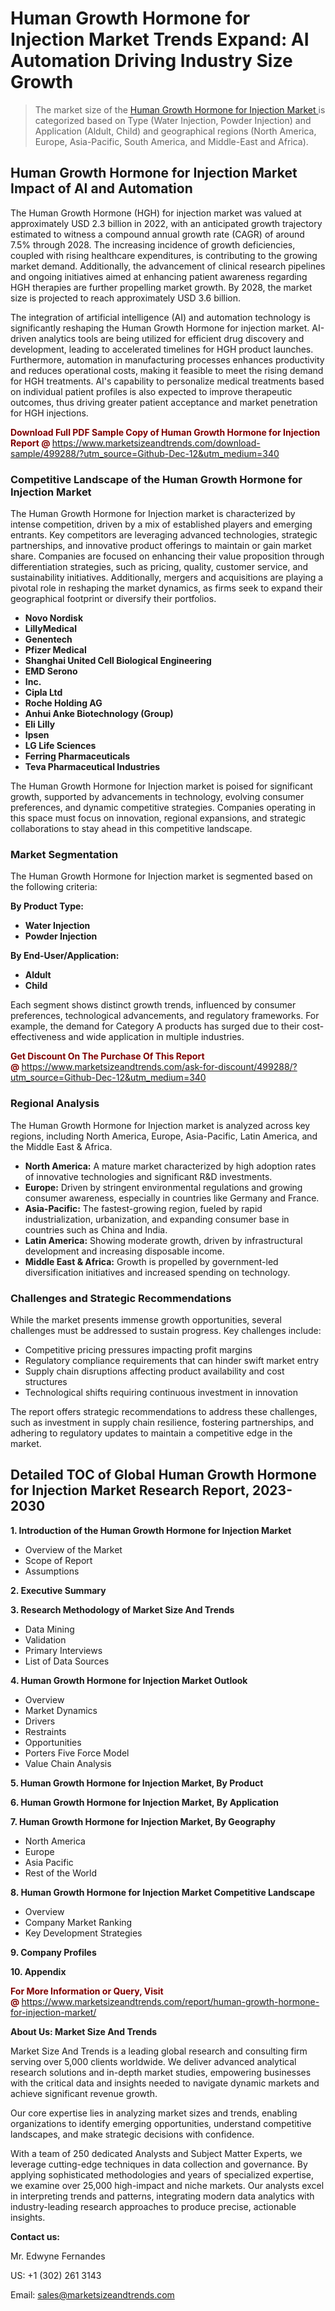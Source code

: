 <H1>Human Growth Hormone for Injection Market Trends Expand: AI Automation Driving Industry Size Growth</H1><blockquote><p>The market size of the <a href="https://www.marketsizeandtrends.com/download-sample/499288/?utm_source=Github-Dec-12&amp;utm_medium=340" target="_blank">Human Growth Hormone for Injection Market </a>is categorized based on Type (Water Injection, Powder Injection) and Application (Aldult, Child) and geographical regions (North America, Europe, Asia-Pacific, South America, and Middle-East and Africa).</p></blockquote><p><h2>Human Growth Hormone for Injection Market Impact of AI and Automation</h2><p>The Human Growth Hormone (HGH) for injection market was valued at approximately USD 2.3 billion in 2022, with an anticipated growth trajectory estimated to witness a compound annual growth rate (CAGR) of around 7.5% through 2028. The increasing incidence of growth deficiencies, coupled with rising healthcare expenditures, is contributing to the growing market demand. Additionally, the advancement of clinical research pipelines and ongoing initiatives aimed at enhancing patient awareness regarding HGH therapies are further propelling market growth. By 2028, the market size is projected to reach approximately USD 3.6 billion.</p><p>The integration of artificial intelligence (AI) and automation technology is significantly reshaping the Human Growth Hormone for injection market. AI-driven analytics tools are being utilized for efficient drug discovery and development, leading to accelerated timelines for HGH product launches. Furthermore, automation in manufacturing processes enhances productivity and reduces operational costs, making it feasible to meet the rising demand for HGH treatments. AI's capability to personalize medical treatments based on individual patient profiles is also expected to improve therapeutic outcomes, thus driving greater patient acceptance and market penetration for HGH injections.</p></p><p><strong><span style="color: #800000;">Download Full PDF Sample Copy of Human Growth Hormone for Injection Report @</span>&nbsp;</strong><a href="https://www.marketsizeandtrends.com/download-sample/499288/?utm_source=Github-Dec-12&amp;utm_medium=340">https://www.marketsizeandtrends.com/download-sample/499288/?utm_source=Github-Dec-12&amp;utm_medium=340</a></p><h3>Competitive Landscape of the Human Growth Hormone for Injection Market</h3><p>The Human Growth Hormone for Injection market is characterized by intense competition, driven by a mix of established players and emerging entrants. Key competitors are leveraging advanced technologies, strategic partnerships, and innovative product offerings to maintain or gain market share. Companies are focused on enhancing their value proposition through differentiation strategies, such as pricing, quality, customer service, and sustainability initiatives. Additionally, mergers and acquisitions are playing a pivotal role in reshaping the market dynamics, as firms seek to expand their geographical footprint or diversify their portfolios.</p><p><strong><p><ul><li>Novo Nordisk </li><li> LillyMedical </li><li> Genentech </li><li> Pfizer Medical </li><li> Shanghai United Cell Biological Engineering </li><li> EMD Serono </li><li> Inc. </li><li> Cipla Ltd </li><li> Roche Holding AG </li><li> Anhui Anke Biotechnology (Group) </li><li> Eli Lilly </li><li> Ipsen </li><li> LG Life Sciences </li><li> Ferring Pharmaceuticals </li><li> Teva Pharmaceutical Industries</p></li></ul></p></strong></p><p>The Human Growth Hormone for Injection market is poised for significant growth, supported by advancements in technology, evolving consumer preferences, and dynamic competitive strategies. Companies operating in this space must focus on innovation, regional expansions, and strategic collaborations to stay ahead in this competitive landscape.</p><h3>Market Segmentation</h3><p>The Human Growth Hormone for Injection market is segmented based on the following criteria:</p><p><strong>By Product Type:</strong></p><p><strong><p><ul><li>Water Injection </li><li> Powder Injection</p></li></ul></p></strong></p><p><strong>By End-User/Application:</strong></p><p><strong><p><ul><li>Aldult </li><li> Child</p></li></ul></p></strong></p><p>Each segment shows distinct growth trends, influenced by consumer preferences, technological advancements, and regulatory frameworks. For example, the demand for Category A products has surged due to their cost-effectiveness and wide application in multiple industries.</p><p><strong><span style="color: #800000;">Get Discount On The Purchase Of This Report @&nbsp;</span></strong><a href="https://www.marketsizeandtrends.com/ask-for-discount/499288/?utm_source=Github-Dec-12&amp;utm_medium=340">https://www.marketsizeandtrends.com/ask-for-discount/499288/?utm_source=Github-Dec-12&amp;utm_medium=340</a></p><h3>Regional Analysis</h3><p>The Human Growth Hormone for Injection market is analyzed across key regions, including North America, Europe, Asia-Pacific, Latin America, and the Middle East &amp; Africa.</p><ul><li><strong>North America:</strong> A mature market characterized by high adoption rates of innovative technologies and significant R&amp;D investments.</li><li><strong>Europe:</strong> Driven by stringent environmental regulations and growing consumer awareness, especially in countries like Germany and France.</li><li><strong>Asia-Pacific:</strong> The fastest-growing region, fueled by rapid industrialization, urbanization, and expanding consumer base in countries such as China and India.</li><li><strong>Latin America:</strong> Showing moderate growth, driven by infrastructural development and increasing disposable income.</li><li><strong>Middle East &amp; Africa:</strong> Growth is propelled by government-led diversification initiatives and increased spending on technology.</li></ul><h3>Challenges and Strategic Recommendations</h3><p>While the market presents immense growth opportunities, several challenges must be addressed to sustain progress. Key challenges include:</p><ul><li>Competitive pricing pressures impacting profit margins</li><li>Regulatory compliance requirements that can hinder swift market entry</li><li>Supply chain disruptions affecting product availability and cost structures</li><li>Technological shifts requiring continuous investment in innovation</li></ul><p>The report offers strategic recommendations to address these challenges, such as investment in supply chain resilience, fostering partnerships, and adhering to regulatory updates to maintain a competitive edge in the market.</p><h2>Detailed TOC of Global Human Growth Hormone for Injection Market Research Report, 2023-2030</h2><p><strong>1. Introduction of the Human Growth Hormone for Injection Market</strong></p><ul><li>Overview of the Market</li><li>Scope of Report</li><li>Assumptions&nbsp;</li></ul><p><strong>2. Executive Summary</strong></p><p><strong>3. Research Methodology of <strong>Market Size And Trends</strong></strong></p><ul><li>Data Mining</li><li>Validation</li><li>Primary Interviews</li><li>List of Data Sources&nbsp;</li></ul><p><strong>4. Human Growth Hormone for Injection Market Outlook</strong></p><ul><li>Overview</li><li>Market Dynamics</li><li>Drivers</li><li>Restraints</li><li>Opportunities</li><li>Porters Five Force Model</li><li>Value Chain Analysis&nbsp;</li></ul><p><strong>5. Human Growth Hormone for Injection Market, By Product</strong></p><p><strong>6. Human Growth Hormone for Injection Market, By Application</strong></p><p><strong>7. Human Growth Hormone for Injection Market, By Geography</strong></p><ul><li>North America</li><li>Europe</li><li>Asia Pacific</li><li>Rest of the World&nbsp;</li></ul><p><strong>8. Human Growth Hormone for Injection Market Competitive Landscape</strong></p><ul><li>Overview</li><li>Company Market Ranking</li><li>Key Development Strategies&nbsp;</li></ul><p><strong>9. Company Profiles</strong></p><p><strong>10. Appendix</strong></p><p><strong><span style="color: #800000;">For More Information or Query, Visit @&nbsp;</span></strong><a href="https://www.marketsizeandtrends.com/report/human-growth-hormone-for-injection-market/">https://www.marketsizeandtrends.com/report/human-growth-hormone-for-injection-market/</a></p><p></p><p><strong>About Us:&nbsp;Market Size And Trends</strong></p><p>Market Size And Trends&nbsp;is a leading global research and consulting firm serving over 5,000 clients worldwide. We deliver advanced analytical research solutions and in-depth market studies, empowering businesses with the critical data and insights needed to navigate dynamic markets and achieve significant revenue growth.</p><p>Our core expertise lies in analyzing market sizes and trends, enabling organizations to identify emerging opportunities, understand competitive landscapes, and make strategic decisions with confidence.</p><p>With a team of 250 dedicated Analysts and Subject Matter Experts, we leverage cutting-edge techniques in data collection and governance. By applying sophisticated methodologies and years of specialized expertise, we examine over 25,000 high-impact and niche markets. Our analysts excel in interpreting trends and patterns, integrating modern data analytics with industry-leading research approaches to produce precise, actionable insights.</p><p><strong>Contact us:</strong></p><p>Mr. Edwyne Fernandes</p><p>US: +1 (302) 261 3143</p><p>Email: <a href="mailto:sales@marketsizeandtrends.com">sales@marketsizeandtrends.com</a>&nbsp;</p>
